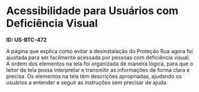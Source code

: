 # Acessibilidade para Usuários com Deficiência Visual

**ID: US-BTC-472**

A página que explica como evitar a desinstalação do Proteção Rua agora foi ajustada para ser facilmente acessada por pessoas com deficiência visual. A ordem dos elementos na tela foi organizada de maneira lógica, para que o leitor de tela possa interpretar e transmitir as informações de forma clara e precisa. Os elementos na tela têm descrições apropriadas, ajudando os usuários a entender e seguir as instruções sem precisar de ajuda.